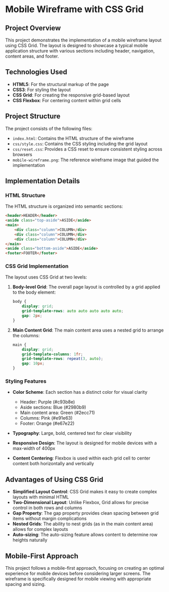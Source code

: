 # Mobile Wireframe with CSS Grid

## Project Overview

This project demonstrates the implementation of a mobile wireframe layout using CSS Grid. The layout is designed to showcase a typical mobile application structure with various sections including header, navigation, content areas, and footer.

## Technologies Used

- **HTML5**: For the structural markup of the page
- **CSS3**: For styling the layout
- **CSS Grid**: For creating the responsive grid-based layout
- **CSS Flexbox**: For centering content within grid cells

## Project Structure

The project consists of the following files:

- `index.html`: Contains the HTML structure of the wireframe
- `css/style.css`: Contains the CSS styling including the grid layout
- `css/reset.css`: Provides a CSS reset to ensure consistent styling across browsers
- `mobile-wireframe.png`: The reference wireframe image that guided the implementation

## Implementation Details

### HTML Structure

The HTML structure is organized into semantic sections:

```html
<header>HEADER</header>
<aside class="top-aside">ASIDE</aside>
<main>
    <div class="column">COLUMN</div>
    <div class="column">COLUMN</div>
    <div class="column">COLUMN</div>
</main>
<aside class="bottom-aside">ASIDE</aside>
<footer>FOOTER</footer>
```

### CSS Grid Implementation

The layout uses CSS Grid at two levels:

1. **Body-level Grid**: The overall page layout is controlled by a grid applied to the body element:

    ```css
    body {
        display: grid;
        grid-template-rows: auto auto auto auto auto;
        gap: 2px;
    }

    ```

2. **Main Content Grid**: The main content area uses a nested grid to arrange the columns:

    ```css
    main {
        display: grid;
        grid-template-columns: 1fr;
        grid-template-rows: repeat(3, auto);
        gap: 10px;
    }
    ```

### Styling Features

- **Color Scheme**: Each section has a distinct color for visual clarity
  - Header: Purple (#c93b8e)
  - Aside sections: Blue (#2980b9)
  - Main content area: Green (#2ecc71)
  - Columns: Pink (#e91e63)
  - Footer: Orange (#e67e22)

- **Typography**: Large, bold, centered text for clear visibility
- **Responsive Design**: The layout is designed for mobile devices with a max-width of 400px
- **Content Centering**: Flexbox is used within each grid cell to center content both horizontally and vertically

## Advantages of Using CSS Grid

- **Simplified Layout Control**: CSS Grid makes it easy to create complex layouts with minimal HTML
- **Two-Dimensional Layout**: Unlike Flexbox, Grid allows for precise control in both rows and columns
- **Gap Property**: The gap property provides clean spacing between grid items without margin complications
- **Nested Grids**: The ability to nest grids (as in the main content area) allows for complex layouts
- **Auto-sizing**: The auto-sizing feature allows content to determine row heights naturally

## Mobile-First Approach

This project follows a mobile-first approach, focusing on creating an optimal experience for mobile devices before considering larger screens. The wireframe is specifically designed for mobile viewing with appropriate spacing and sizing.
